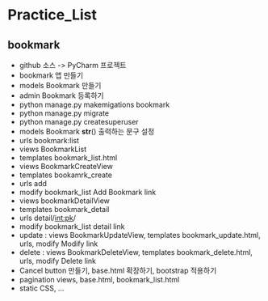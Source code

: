 # Practice_List
## bookmark
- github 소스 -> PyCharm 프로젝트
- bookmark 앱 만들기
- models Bookmark 만들기
- admin Bookmark 등록하기
- python manage.py makemigations bookmark
- python manage.py migrate
- python manage.py createsuperuser
- models Bookmark __str__() 출력하는 문구 설정
- urls bookmark:list
- views BookmarkList
- templates bookmark_list.html
- views BookmarkCreateView
- templates bookamrk_create
- urls add
- modify bookmark_list Add Bookmark link
- views bookmarkDetailView
- templates bookmark_detail
- urls detail/<int:pk>/
- modify bookmark_list detail link
- update : views BookmarkUpdateView, templates bookmark_update.html, urls, modify Modify link
- delete : views BookmarkDeleteView, templates bookmark_delete.html, urls, modify Delete link
- Cancel button 만들기, base.html 확장하기, bootstrap 적용하기
- pagination views, base.html, bookmark_list.html
- static CSS, ...
